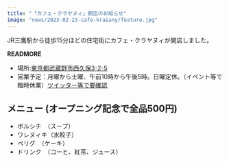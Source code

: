 ```yaml
---
title: "「カフェ・クラヤヌィ」開店のお知らせ"
image: "news/2023-02-23-cafe-kraiany/feature.jpg"
---
```


JR三鷹駅から徒歩15分ほどの住宅街にカフェ・クラヤヌィが開店しました。

__READMORE__

* 場所:<a href="https://goo.gl/maps/98aMcfCh4xkufVYL7" target=_blank>東京都武蔵野市西久保3-2-5</a>
* 営業予定：月曜から土曜、午前10時から午後5時。日曜定休。（イベント等で臨時休業）<a href="https://twitter.com/npo_kraiany" target=_blank>ツイッター等で要確認</a>

## メニュー (オープニング記念で全品500円)

* ボルシチ　（スープ）
* ワレヌィキ（水餃子）
* ペリグ　（ケーキ）
* ドリンク　（コーヒ、紅茶、ジュース）
